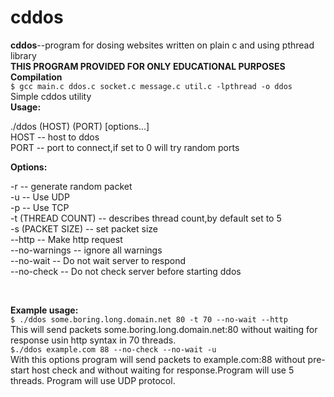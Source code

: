 # cddos
<b>cddos</b>--program for dosing websites written on plain c and using pthread library</br>
<b>THIS PROGRAM PROVIDED FOR ONLY EDUCATIONAL PURPOSES</b><br>
<b>Compilation</b><br>
```$ gcc main.c ddos.c socket.c message.c util.c -lpthread -o ddos ```
<br>
Simple cddos utility<br>
<b>Usage:</b><br>
<p>

./ddos (HOST) (PORT) [options...]<br>
HOST -- host to ddos<br>
PORT -- port to connect,if set to 0 will try random ports<br>

</p>
<b>Options:</b><br>
<p>
-r -- generate random packet<br>
-u -- Use UDP<br>
-p -- Use TCP<br>
-t (THREAD COUNT) -- describes thread count,by default set to 5<br>
-s (PACKET SIZE) -- set packet size<br>
--http -- Make http request<br>
--no-warnings -- ignore all warnings<br>
--no-wait -- Do not wait server to respond<br>
--no-check -- Do not check server before starting ddos<br>
</p><br>
  
<b>Example usage:</b><br>
``` $ ./ddos some.boring.long.domain.net 80 -t 70 --no-wait --http ```
  <br>
  This will send packets  some.boring.long.domain.net:80 without waiting for response usin http syntax in 70 threads.<br>
``` $./ddos example.com 88 --no-check --no-wait -u ```
  <br>
  With this options program will send  packets to example.com:88 without pre-start host check and without waiting for response.Program will use 5 threads. Program will use UDP protocol.<br>
